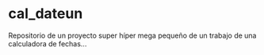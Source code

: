 # cal_dateun
Repositorio de un proyecto super híper mega pequeño de un trabajo de una calculadora de fechas...
